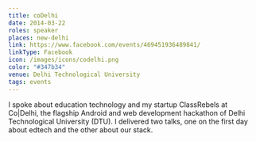 ```yaml
---
title: coDelhi
date: 2014-03-22
roles: speaker
places: new-delhi
link: https://www.facebook.com/events/469451936489841/
linkType: Facebook
icon: /images/icons/codelhi.png
color: "#347b34"
venue: Delhi Technological University
tags: events
---
```


I spoke about education technology and my startup ClassRebels at Co|Delhi, the flagship Android and web development hackathon of Delhi Technological University (DTU). I delivered two talks, one on the first day about edtech and the other about our stack.

<!--more-->
